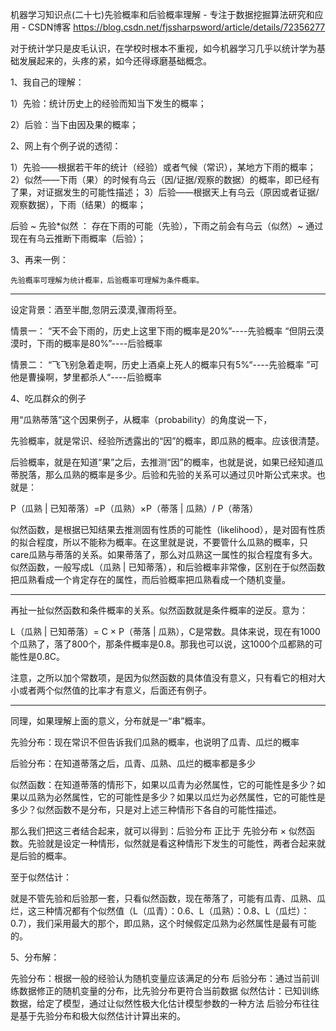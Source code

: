 
机器学习知识点(二十七)先验概率和后验概率理解 - 专注于数据挖掘算法研究和应用 - CSDN博客 https://blog.csdn.net/fjssharpsword/article/details/72356277

对于统计学只是皮毛认识，在学校时根本不重视，如今机器学习几乎以统计学为基础发展起来的，头疼的紧，如今还得琢磨基础概念。

1、我自己的理解：

1）先验：统计历史上的经验而知当下发生的概率；

2）后验：当下由因及果的概率；



2、网上有个例子说的透彻：

1）先验——根据若干年的统计（经验）或者气候（常识），某地方下雨的概率；
2）似然——下雨（果）的时候有乌云（因/证据/观察的数据）的概率，即已经有了果，对证据发生的可能性描述；
3）后验——根据天上有乌云（原因或者证据/观察数据），下雨（结果）的概率；

后验 ~ 先验*似然 ： 存在下雨的可能（先验），下雨之前会有乌云（似然）~ 通过现在有乌云推断下雨概率（后验）；



3、再来一例：

`先验概率可理解为统计概率，后验概率可理解为条件概率。`

------------------------------------------------------------------
设定背景：酒至半酣,忽阴云漠漠,骤雨将至。

情景一：
“天不会下雨的，历史上这里下雨的概率是20%”----先验概率
“但阴云漠漠时，下雨的概率是80%”----后验概率

情景二：
“飞飞别急着走啊，历史上酒桌上死人的概率只有5%“----先验概率
”可他是曹操啊，梦里都杀人“----后验概率


4、吃瓜群众的例子


用“瓜熟蒂落”这个因果例子，从概率（probability）的角度说一下，

先验概率，就是常识、经验所透露出的“因”的概率，即瓜熟的概率。应该很清楚。

后验概率，就是在知道“果”之后，去推测“因”的概率，也就是说，如果已经知道瓜蒂脱落，那么瓜熟的概率是多少。后验和先验的关系可以通过贝叶斯公式来求。也就是：

P（瓜熟 | 已知蒂落）=P（瓜熟）×P（蒂落 | 瓜熟）/ P（蒂落）


似然函数，是根据已知结果去推测固有性质的可能性（likelihood），是对固有性质的拟合程度，所以不能称为概率。在这里就是说，不要管什么瓜熟的概率，只care瓜熟与蒂落的关系。如果蒂落了，那么对瓜熟这一属性的拟合程度有多大。似然函数，一般写成L（瓜熟 | 已知蒂落），和后验概率非常像，区别在于似然函数把瓜熟看成一个肯定存在的属性，而后验概率把瓜熟看成一个随机变量。

---

再扯一扯似然函数和条件概率的关系。似然函数就是条件概率的逆反。意为：

L（瓜熟 | 已知蒂落）= C × P（蒂落 | 瓜熟），C是常数。具体来说，现在有1000个瓜熟了，落了800个，那条件概率是0.8。那我也可以说，这1000个瓜都熟的可能性是0.8C。

注意，之所以加个常数项，是因为似然函数的具体值没有意义，只有看它的相对大小或者两个似然值的比率才有意义，后面还有例子。

----------------------------------------------------------------------------------------------------

同理，如果理解上面的意义，分布就是一“串”概率。

先验分布：现在常识不但告诉我们瓜熟的概率，也说明了瓜青、瓜烂的概率

后验分布：在知道蒂落之后，瓜青、瓜熟、瓜烂的概率都是多少

似然函数：在知道蒂落的情形下，如果以瓜青为必然属性，它的可能性是多少？如果以瓜熟为必然属性，它的可能性是多少？如果以瓜烂为必然属性，它的可能性是多少？似然函数不是分布，只是对上述三种情形下各自的可能性描述。

那么我们把这三者结合起来，就可以得到：后验分布 正比于 先验分布 × 似然函数。先验就是设定一种情形，似然就是看这种情形下发生的可能性，两者合起来就是后验的概率。

至于似然估计：

就是不管先验和后验那一套，只看似然函数，现在蒂落了，可能有瓜青、瓜熟、瓜烂，这三种情况都有个似然值（L（瓜青）：0.6、L（瓜熟）：0.8、L（瓜烂）：0.7），我们采用最大的那个，即瓜熟，这个时候假定瓜熟为必然属性是最有可能的。



5、分布解：

先验分布：根据一般的经验认为随机变量应该满足的分布
后验分布：通过当前训练数据修正的随机变量的分布，比先验分布更符合当前数据
似然估计：已知训练数据，给定了模型，通过让似然性极大化估计模型参数的一种方法
后验分布往往是基于先验分布和极大似然估计计算出来的。

